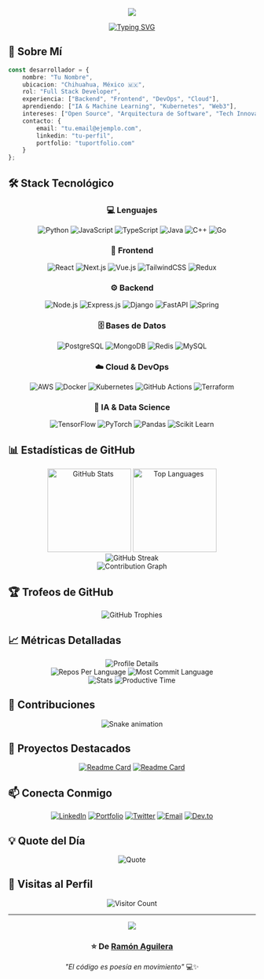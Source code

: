<div align="center">
  <img src="https://capsule-render.vercel.app/api?type=waving&color=gradient&customColorList=6,11,20&height=180&section=header&text=¡Hola!%20Soy%20[Tu%20Nombre]%20👋&fontSize=42&fontAlignY=32&desc=Desarrollador%20Full%20Stack%20|%20Creador%20de%20Soluciones&descAlignY=51&descAlign=50&animation=twinkling"/>
</div>

<div align="center">
  
  [![Typing SVG](https://readme-typing-svg.demolab.com?font=Fira+Code&weight=600&size=22&pause=1000&color=3F8BF7&center=true&vCenter=true&width=600&lines=Desarrollador+Full+Stack+%F0%9F%9A%80;Apasionado+por+la+Tecnolog%C3%ADa+%F0%9F%92%BB;Creando+soluciones+innovadoras+%F0%9F%8C%9F;Siempre+aprendiendo+algo+nuevo+%F0%9F%93%9A)](https://git.io/typing-svg)
  
</div>

## 🚀 Sobre Mí

```typescript
const desarrollador = {
    nombre: "Tu Nombre",
    ubicacion: "Chihuahua, México 🇲🇽",
    rol: "Full Stack Developer",
    experiencia: ["Backend", "Frontend", "DevOps", "Cloud"],
    aprendiendo: ["IA & Machine Learning", "Kubernetes", "Web3"],
    intereses: ["Open Source", "Arquitectura de Software", "Tech Innovation"],
    contacto: {
        email: "tu.email@ejemplo.com",
        linkedin: "tu-perfil",
        portfolio: "tuportfolio.com"
    }
};
```

## 🛠️ Stack Tecnológico

<div align="center">

### 💻 Lenguajes
![Python](https://img.shields.io/badge/Python-3776AB?style=for-the-badge&logo=python&logoColor=white)
![JavaScript](https://img.shields.io/badge/JavaScript-F7DF1E?style=for-the-badge&logo=javascript&logoColor=black)
![TypeScript](https://img.shields.io/badge/TypeScript-007ACC?style=for-the-badge&logo=typescript&logoColor=white)
![Java](https://img.shields.io/badge/Java-ED8B00?style=for-the-badge&logo=openjdk&logoColor=white)
![C++](https://img.shields.io/badge/C++-00599C?style=for-the-badge&logo=c%2B%2B&logoColor=white)
![Go](https://img.shields.io/badge/Go-00ADD8?style=for-the-badge&logo=go&logoColor=white)

### 🎨 Frontend
![React](https://img.shields.io/badge/React-20232A?style=for-the-badge&logo=react&logoColor=61DAFB)
![Next.js](https://img.shields.io/badge/Next.js-000000?style=for-the-badge&logo=next.js&logoColor=white)
![Vue.js](https://img.shields.io/badge/Vue.js-35495E?style=for-the-badge&logo=vue.js&logoColor=4FC08D)
![TailwindCSS](https://img.shields.io/badge/Tailwind_CSS-38B2AC?style=for-the-badge&logo=tailwind-css&logoColor=white)
![Redux](https://img.shields.io/badge/Redux-593D88?style=for-the-badge&logo=redux&logoColor=white)

### ⚙️ Backend
![Node.js](https://img.shields.io/badge/Node.js-43853D?style=for-the-badge&logo=node.js&logoColor=white)
![Express.js](https://img.shields.io/badge/Express.js-404D59?style=for-the-badge&logo=express&logoColor=white)
![Django](https://img.shields.io/badge/Django-092E20?style=for-the-badge&logo=django&logoColor=white)
![FastAPI](https://img.shields.io/badge/FastAPI-005571?style=for-the-badge&logo=fastapi&logoColor=white)
![Spring](https://img.shields.io/badge/Spring-6DB33F?style=for-the-badge&logo=spring&logoColor=white)

### 🗄️ Bases de Datos
![PostgreSQL](https://img.shields.io/badge/PostgreSQL-316192?style=for-the-badge&logo=postgresql&logoColor=white)
![MongoDB](https://img.shields.io/badge/MongoDB-4EA94B?style=for-the-badge&logo=mongodb&logoColor=white)
![Redis](https://img.shields.io/badge/Redis-DC382D?style=for-the-badge&logo=redis&logoColor=white)
![MySQL](https://img.shields.io/badge/MySQL-005C84?style=for-the-badge&logo=mysql&logoColor=white)

### ☁️ Cloud & DevOps
![AWS](https://img.shields.io/badge/AWS-232F3E?style=for-the-badge&logo=amazon-aws&logoColor=white)
![Docker](https://img.shields.io/badge/Docker-2496ED?style=for-the-badge&logo=docker&logoColor=white)
![Kubernetes](https://img.shields.io/badge/Kubernetes-326CE5?style=for-the-badge&logo=kubernetes&logoColor=white)
![GitHub Actions](https://img.shields.io/badge/GitHub_Actions-2088FF?style=for-the-badge&logo=github-actions&logoColor=white)
![Terraform](https://img.shields.io/badge/Terraform-7B42BC?style=for-the-badge&logo=terraform&logoColor=white)

### 🧠 IA & Data Science
![TensorFlow](https://img.shields.io/badge/TensorFlow-FF6F00?style=for-the-badge&logo=tensorflow&logoColor=white)
![PyTorch](https://img.shields.io/badge/PyTorch-EE4C2C?style=for-the-badge&logo=pytorch&logoColor=white)
![Pandas](https://img.shields.io/badge/Pandas-150458?style=for-the-badge&logo=pandas&logoColor=white)
![Scikit Learn](https://img.shields.io/badge/scikit_learn-F7931E?style=for-the-badge&logo=scikit-learn&logoColor=white)

</div>

## 📊 Estadísticas de GitHub

<div align="center">
  <img src="https://github-readme-stats.vercel.app/api?username=TU_USERNAME&show_icons=true&theme=tokyonight&hide_border=true&bg_color=0D1117&title_color=3F8BF7&icon_color=3F8BF7&text_color=C9D1D9" alt="GitHub Stats" height="170"/>
  <img src="https://github-readme-stats.vercel.app/api/top-langs/?username=TU_USERNAME&layout=compact&theme=tokyonight&hide_border=true&bg_color=0D1117&title_color=3F8BF7&text_color=C9D1D9" alt="Top Languages" height="170"/>
</div>

<div align="center">
  <img src="https://github-readme-streak-stats.herokuapp.com/?user=TU_USERNAME&theme=tokyonight&hide_border=true&background=0D1117&ring=3F8BF7&fire=3F8BF7&currStreakLabel=3F8BF7" alt="GitHub Streak"/>
</div>

<div align="center">
  <img src="https://github-readme-activity-graph.vercel.app/graph?username=TU_USERNAME&theme=tokyo-night&hide_border=true&bg_color=0D1117&color=3F8BF7&line=3F8BF7&point=FFFFFF" alt="Contribution Graph"/>
</div>

## 🏆 Trofeos de GitHub

<div align="center">
  <img src="https://github-profile-trophy.vercel.app/?username=TU_USERNAME&theme=tokyonight&no-frame=true&no-bg=true&column=7&margin-w=15&margin-h=15" alt="GitHub Trophies"/>
</div>

## 📈 Métricas Detalladas

<div align="center">
  <img src="https://github-profile-summary-cards.vercel.app/api/cards/profile-details?username=TU_USERNAME&theme=tokyonight" alt="Profile Details"/>
</div>

<div align="center">
  <img src="https://github-profile-summary-cards.vercel.app/api/cards/repos-per-language?username=TU_USERNAME&theme=tokyonight" alt="Repos Per Language"/>
  <img src="https://github-profile-summary-cards.vercel.app/api/cards/most-commit-language?username=TU_USERNAME&theme=tokyonight" alt="Most Commit Language"/>
</div>

<div align="center">
  <img src="https://github-profile-summary-cards.vercel.app/api/cards/stats?username=TU_USERNAME&theme=tokyonight" alt="Stats"/>
  <img src="https://github-profile-summary-cards.vercel.app/api/cards/productive-time?username=TU_USERNAME&theme=tokyonight&utcOffset=-7" alt="Productive Time"/>
</div>

## 🐍 Contribuciones

<div align="center">
  <img src="https://raw.githubusercontent.com/TU_USERNAME/TU_USERNAME/output/github-contribution-grid-snake-dark.svg" alt="Snake animation"/>
</div>

## 💼 Proyectos Destacados

<div align="center">

[![Readme Card](https://github-readme-stats.vercel.app/api/pin/?username=TU_USERNAME&repo=PROYECTO1&theme=tokyonight&hide_border=true&bg_color=0D1117)](https://github.com/TU_USERNAME/PROYECTO1)
[![Readme Card](https://github-readme-stats.vercel.app/api/pin/?username=TU_USERNAME&repo=PROYECTO2&theme=tokyonight&hide_border=true&bg_color=0D1117)](https://github.com/TU_USERNAME/PROYECTO2)

</div>

## 📫 Conecta Conmigo

<div align="center">
  
[![LinkedIn](https://img.shields.io/badge/LinkedIn-0077B5?style=for-the-badge&logo=linkedin&logoColor=white)](https://linkedin.com/in/tu-perfil)
[![Portfolio](https://img.shields.io/badge/Portfolio-255E63?style=for-the-badge&logo=About.me&logoColor=white)](https://tuportfolio.com)
[![Twitter](https://img.shields.io/badge/Twitter-1DA1F2?style=for-the-badge&logo=twitter&logoColor=white)](https://twitter.com/tu-usuario)
[![Email](https://img.shields.io/badge/Email-D14836?style=for-the-badge&logo=gmail&logoColor=white)](mailto:tu.email@ejemplo.com)
[![Dev.to](https://img.shields.io/badge/dev.to-0A0A0A?style=for-the-badge&logo=devdotto&logoColor=white)](https://dev.to/tu-usuario)

</div>

## 💡 Quote del Día

<div align="center">
  
![Quote](https://quotes-github-readme.vercel.app/api?type=horizontal&theme=tokyonight)

</div>

## 👀 Visitas al Perfil

<div align="center">
  
![Visitor Count](https://profile-counter.glitch.me/TU_USERNAME/count.svg)

</div>

---

<div align="center">
  <img src="https://capsule-render.vercel.app/api?type=waving&color=gradient&customColorList=6,11,20&height=100&section=footer"/>
  
  ### ⭐ De [Ramón Aguilera](https://github.com/RamonAguileraa)
  
  *"El código es poesía en movimiento"* 💻✨
  
</div>
